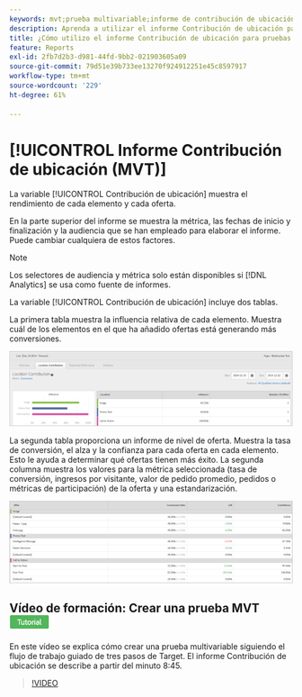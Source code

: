 ```yaml
---
keywords: mvt;prueba multivariable;informe de contribución de ubicación
description: Aprenda a utilizar el informe Contribución de ubicación para el Adobe [!DNL Target] Actividades de segmentación de experiencias que muestran el rendimiento de cada elemento y cada oferta.
title: ¿Cómo utilizo el informe Contribución de ubicación para pruebas multivariable?
feature: Reports
exl-id: 2fb7d2b3-d981-44fd-9bb2-021903605a09
source-git-commit: 79d51e39b733ee13270f924912251e45c8597917
workflow-type: tm+mt
source-wordcount: '229'
ht-degree: 61%

---
```


# [!UICONTROL Informe Contribución de ubicación (MVT)]

La variable [!UICONTROL Contribución de ubicación] muestra el rendimiento de cada elemento y cada oferta.

En la parte superior del informe se muestra la métrica, las fechas de inicio y finalización y la audiencia que se han empleado para elaborar el informe. Puede cambiar cualquiera de estos factores.

>[!NOTE]
>
>Los selectores de audiencia y métrica solo están disponibles si [!DNL Analytics] se usa como fuente de informes.

La variable [!UICONTROL Contribución de ubicación] incluye dos tablas.

La primera tabla muestra la influencia relativa de cada elemento. Muestra cuál de los elementos en el que ha añadido ofertas está generando más conversiones.

![Informe Contribución de ubicación en Adobe Target](/help/main/c-reports/assets/locationcontributiontop.png)

La segunda tabla proporciona un informe de nivel de oferta. Muestra la tasa de conversión, el alza y la confianza para cada oferta en cada elemento. Esto le ayuda a determinar qué ofertas tienen más éxito. La segunda columna muestra los valores para la métrica seleccionada (tasa de conversión, ingresos por visitante, valor de pedido promedio, pedidos o métricas de participación) de la oferta y una estandarización.

![Informe Contribución de ubicación en Adobe Target](/help/main/c-reports/assets/locationcontributionbottom.png)

## Vídeo de formación: Crear una prueba MVT ![Distintivo del tutorial](/help/main/assets/tutorial.png)

En este vídeo se explica cómo crear una prueba multivariable siguiendo el flujo de trabajo guiado de tres pasos de Target. El informe Contribución de ubicación se describe a partir del minuto 8:45.

>[!VIDEO](https://video.tv.adobe.com/v/17395)
